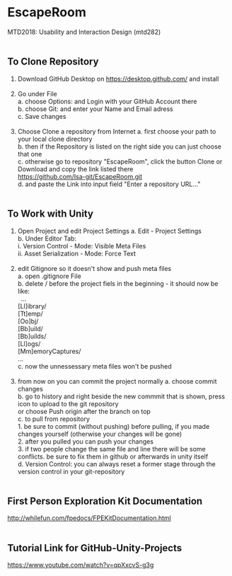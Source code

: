 # EscapeRoom
MTD2018: Usability and Interaction Design (mtd282)
<br><br>

To Clone Repository
--------------------------------------------------------------------------------------------------------------------
1. Download GitHub Desktop on https://desktop.github.com/ and install<br><br>
2. Go under File  
    a. choose Options: and Login with your GitHub Account there<br>
    b. choose Git: and enter your Name and Email adress<br>
    c. Save changes<br><br>
3. Choose Clone a repository from Internet
    a. first choose your path to your local clone directory<br>
    b. then if the Repository is listed on the right side you can just choose that one<br>
    c. otherwise go to repository "EscapeRoom", click the button Clone or Download and copy the link listed there<br>
       https://github.com/Isa-git/EscapeRoom.git<br>
    d. and paste the Link into input field "Enter a repository URL..."<br><br>

    
 To Work with Unity
--------------------------------------------------------------------------------------------------------------------   
1. Open Project and edit Project Settings
    a. Edit - Project Settings<br>
    b. Under Editor Tab:<br>
	i. Version Control - Mode: Visible Meta Files<br>
	ii. Asset Serialization - Mode: Force Text<br><br>
2. edit Gitignore so it doesn't show and push meta files<br>
    a. open .gitignore File<br>
    b. delete / before the project fiels in the beginning - it should now be like: <br>
	&ensp;...<br>
	[Ll]ibrary/<br>
	[Tt]emp/<br>
	[Oo]bj/<br>
	[Bb]uild/<br>
	[Bb]uilds/<br>
	[Ll]ogs/<br>
	[Mm]emoryCaptures/<br>
	...<br>
    c. now the unnessessary meta files won't be pushed <br><br>
3. from now on you can commit the project normally
    a. choose commit changes<br>
    b. go to history and right beside the new commmit that is shown, press icon to upload to the git repository<br>
       or choose Push origin after the branch on top<br>
    c. to pull from repository <br>
       1. be sure to commit (without pushing) before pulling, if you made changes yourself (otherwise your changes will be gone)<br>
       2. after you pulled you can push your changes<br>
       3. if two people change the same file and line there will be some conflicts. be sure to fix them in github or afterwards in unity itself<br>
    d. Version Control: you can always reset a former stage through the version control in your git-repository<br><br>


First Person Exploration Kit Documentation
--------------------------------------------------------------------------------------------------------------------
http://whilefun.com/fpedocs/FPEKitDocumentation.html<br><br>


Tutorial Link for GitHub-Unity-Projects
--------------------------------------------------------------------------------------------------------------------
https://www.youtube.com/watch?v=qpXxcvS-g3g
